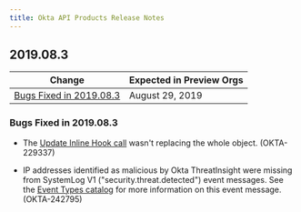 ```yaml
---
title: Okta API Products Release Notes
---
```


## 2019.08.3

| Change                                                                                         | Expected in Preview Orgs |
|------------------------------------------------------------------------------------------------|--------------------------|
| [Bugs Fixed in 2019.08.3](#bugs-fixed-in-2019-08-3)                                            | August 29, 2019          |

### Bugs Fixed in 2019.08.3

* The [Update Inline Hook call](/docs/reference/api/inline-hooks/#update-inline-hook) wasn't replacing the whole object. (OKTA-229337)

* IP addresses identified as malicious by Okta ThreatInsight were missing from SystemLog V1 ("security.threat.detected") event messages. See the [Event Types catalog](/docs/reference/api/event-types/#catalog) for more information on this event message. (OKTA-242795)